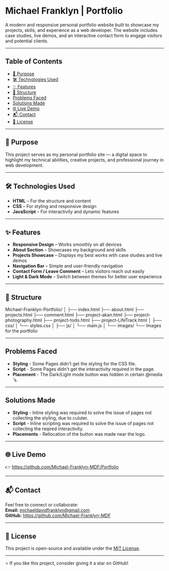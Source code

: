 # Michael Franklyn | Portfolio

A modern and responsive personal portfolio website built to showcase my projects, skills, and experience as a web developer. The website includes case studies, live demos, and an interactive contact form to engage visitors and potential clients.

---

## Table of Contents

- [🚀 Purpose](#-purpose)
- [🛠️ Technologies Used](#️-technologies-used)
- [✨ Features](#-features)
- [🧩 Structure](#-structure)
- [Problems Faced](#problems-faced)
- [Solutions Made](#solutions-made)
- [🌐 Live Demo](#-live-demo)
- [📬 Contact](#-contact)
- [📄 License](#-license)

---

## 🚀 Purpose

This project serves as my personal portfolio site — a digital space to highlight my technical abilities, creative projects, and professional journey in web development.

---

## 🛠️ Technologies Used

- **HTML** – For the structure and content  
- **CSS** – For styling and responsive design  
- **JavaScript** – For interactivity and dynamic features  

---

## ✨ Features

- **Responsive Design** – Works smoothly on all devices  
- **About Section** – Showcases my background and skills  
- **Projects Showcase** – Displays my best works with case studies and live demos  
- **Navigation Bar** – Simple and user-friendly navigation  
- **Contact Form / Leave Comment** – Lets visitors reach out easily  
- **Light & Dark Mode** – Switch between themes for better user experience  

---

## 🧩 Structure

Michael-Franklyn-Portfolio/
│
├── index.html
├── about.html
├── projects.html
├── comment.html
├── project-akan.html
├── project-photography.html
├── project-todo.html
├── project-LifeTrack.html
│
├── css/
│   └── styles.css
│
├── js/
│   └── main.js
│
└── images/
    └── Images for the portfolio

---

## Problems Faced

- **Styling** - Some Pages didn't get the styling for the CSS file.
- **Script** - Some Pages didn't get the interactivity required in the page.
- **Placement** - The Dark/Light mode button was hidden in certain @media 's.

---

## Solutions Made

- **Styling** - Inline styling was required to solve the issue of pages not collecting the styling, due to culuter.
- **Script** - Inline scripting was required to solve the issue of pages not collecting the reqired interactivity.
- **Placements** - Rellocation of the button was made near the logo.

---
## 🌐 Live Demo

👉 https://github.com/Michael-Franklyn-MDF/Portfolio  


---

## 📬 Contact

Feel free to connect or collaborate:  
**Email:** michaeldavidfranklyn@gmail.com  
**GitHub:** https://github.com/Michael-Franklyn-MDF

---

## 📄 License

This project is open-source and available under the [MIT License](LICENSE).

---

⭐ If you like this project, consider giving it a star on GitHub!
